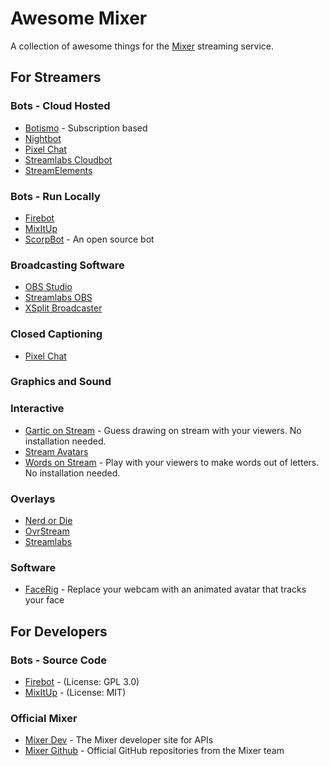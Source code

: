 # Awesome Mixer

A collection of awesome things for the [Mixer](https://mixer.com) streaming service.


## For Streamers

### Bots - Cloud Hosted

* [Botismo](https://botisimo.com/index.html) - Subscription based
* [Nightbot](https://nightbot.tv/)
* [Pixel Chat](https://pixelchat.tv/)
* [Streamlabs Cloudbot](https://streamlabs.com/cloudbot)
* [StreamElements](https://streamelements.com/)

### Bots - Run Locally

* [Firebot](https://crowbartools.com/tools/firebot/)
* [MixItUp](http://mixitupapp.com/)
* [ScorpBot](https://scorpbot.com/) - An open source bot

### Broadcasting Software

* [OBS Studio](https://obsproject.com/)
* [Streamlabs OBS](https://streamlabs.com/streamlabs-obs)
* [XSplit Broadcaster](https://www.xsplit.com/broadcaster)

### Closed Captioning
* [Pixel Chat](https://pixelchat.tv/)

### Graphics and Sound

### Interactive

* [Gartic on Stream](https://gos.gg/en/) - Guess drawing on stream with your viewers. No installation needed.
* [Stream Avatars](https://www.streamavatars.com/)
* [Words on Stream](https://wos.gg/en/) - Play with your viewers to make words out of letters. No installation needed.

### Overlays

* [Nerd or Die](https://nerdordie.com/)
* [OvrStream](https://www.ovrstream.com/overlay-scenes/)
* [Streamlabs](https://streamlabs.com/)

### Software

* [FaceRig](https://facerig.com/) - Replace your webcam with an animated avatar that tracks your face

## For Developers

### Bots - Source Code

* [Firebot](https://github.com/crowbartools/Firebot) - (License: GPL 3.0)
* [MixItUp](https://github.com/SaviorXTanren/mixer-mixitup) - (License: MIT)

### Official Mixer

* [Mixer Dev](https://dev.mixer.com/) - The Mixer developer site for APIs
* [Mixer Github](https://github.com/mixer) - Official GitHub repositories from the Mixer team
